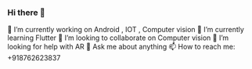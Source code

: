 ### Hi there 👋

🔭 I’m currently working on Android , IOT , Computer vision
🌱 I’m currently learning Flutter
👯 I’m looking to collaborate on Computer vision
🤔 I’m looking for help with AR
💬 Ask me about anything
📫 How to reach me: +918762623837
